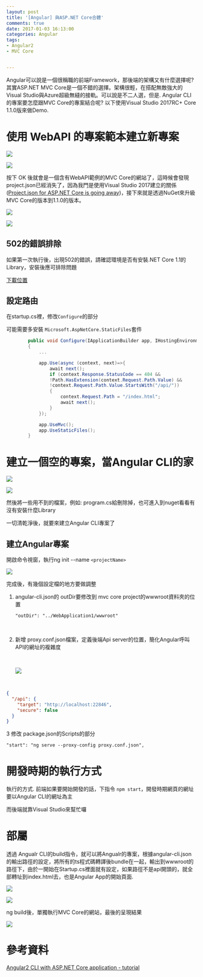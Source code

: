 ```yaml
---
layout: post
title: '[Angular] 與ASP.NET Core合體'
comments: true
date: 2017-01-03 16:13:00
categories: Angular
tags: 
- Angular2
- MVC Core


---
```


Angular可以說是一個很稱職的前端Framework，那後端的架構又有什麼選擇呢? 其實ASP.NET MVC Core是一個不錯的選擇。架構很輕，在搭配無敵強大的Visual Studio與Azure超級無縫的接軌。可以說是不二人選，但是. Angular CLI的專案要怎麼跟MVC Core的專案結合呢? 以下使用Visual Studio 2017RC+ Core 1.1.0版來做Demo.

<!-- more -->

# 使用 WebAPI 的專案範本建立新專案

![](https://farm6.staticflickr.com/5547/31953873981_b8b9152a9a_o.png)

![](https://farm6.staticflickr.com/5793/31923537982_a7642c97dc_o.png)

按下 OK 後就會是一個含有WebAPI範例的MVC Core的網站了，這時候會發現project.json已經消失了，因為我門是使用Visual Studio 2017建立的關係([Project.json for ASP.NET Core is going away](http://www.talkingdotnet.com/news-project-json-asp-net-core-going-away/))，接下來就是透過NuGet來升級MVC Core的版本到1.1.0的版本。

![](https://farm1.staticflickr.com/292/31696729150_c6080119be_o.png)

![](https://farm1.staticflickr.com/283/32071852495_c4451bf851_o.png)

## 502的錯誤排除

如果第一次執行後，出現502的錯誤，請確認環境是否有安裝.NET Core 1.1的Library，安裝後應可排除問題

[下載位置](https://www.microsoft.com/net/download/core#/current/runtime)

## 設定路由

在startup.cs裡，修改`Configure`的部分 

可能需要多安裝  `Microsoft.AspNetCore.StaticFiles`套件

```c#
        public void Configure(IApplicationBuilder app, IHostingEnvironment env, ILoggerFactory loggerFactory)
        {
            ...

            app.Use(async (context, next)=>{
                await next();
                if (context.Response.StatusCode == 404 &&
                !Path.HasExtension(context.Request.Path.Value) &&
                !context.Request.Path.Value.StartsWith("/api/"))
                {
                    context.Request.Path = "/index.html";
                    await next();
                }
            });

            app.UseMvc();
            app.UseStaticFiles();
        }
```



# 建立一個空的專案，當Angular CLI的家

![](https://farm1.staticflickr.com/365/32072006795_56248d7537_o.png)

![](https://farm1.staticflickr.com/262/31954080811_d36ea416b5_o.png)

然後將一些用不到的檔案，例如: program.cs給刪除掉，也可進入到nuget看看有沒有安裝什麼Library

一切清乾淨後，就要來建立Angular CLI專案了

## 建立Angular專案



開啟命令視窗，執行ng init --name `<projectName>`

![](https://farm1.staticflickr.com/538/31697154630_57a67af0fa_o.png)

完成後，有幾個設定檔的地方要做調整

1. angular-cli.json的 outDir要修改到 mvc core project的wwwroot資料夾的位置

   ```
   "outDir": "../WebApplication1/wwwroot"
   ```

   ​

2. 新增 proxy.conf.json檔案，定義後端Api server的位置，簡化Angular呼叫API的網址的複雜度

   ​

   ![](https://farm6.staticflickr.com/5758/32033512876_4887ce08f3_o.png)

   ​

```json
{
  "/api": {
    "target": "http://localhost:22846",
    "secure": false
  }
}
```



3 修改 package.json的Scripts的部分

```
"start": "ng serve --proxy-config proxy.conf.json",
```

##  

# 開發時期的執行方式

執行的方式. 前端如果要開始開發的話，下指令 `npm start`，開發時期網頁的網址要以Angular CLI的網址為主

而後端就靠Visual Studio來幫忙囉



# 部屬

透過 Angualr CLI的build指令，就可以將Angualr的專案，根據angular-cli.json的輸出路徑的設定，將所有的ts程式碼轉譯後bundle在一起，輸出到wwwroot的路徑下，由於一開始在Startup.cs裡面就有設定，如果路徑不是api開頭的，就全部轉址到index.html去，也是Angular App的開始頁面.

![](https://farm1.staticflickr.com/512/32033977686_c7b0087e91_o.png)

![](https://farm6.staticflickr.com/5582/31262432143_968c8efb66_o.png)

ng build後，單獨執行MVC Core的網站，最後的呈現結果

![](https://farm6.staticflickr.com/5685/31954954071_d96d2508ae_o.png)



# 參考資料

[Angular2 CLI with ASP.NET Core application - tutorial](https://devblog.dymel.pl/2016/10/25/angular2-cli-with-aspnet-core-application-tutorial/)